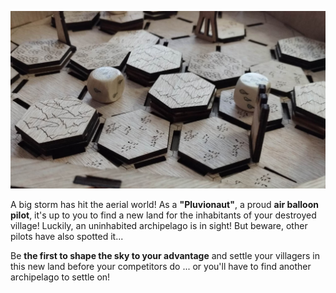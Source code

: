 ![Banner Prototype](/assets/images/home/banner.png)

A big storm has hit the aerial world! As a **"Pluvionaut"**, a proud **air balloon pilot**, it's up to you to find a new land for the inhabitants of your destroyed village! 
Luckily, an uninhabited archipelago is in sight! But beware, other pilots have also spotted it...

Be **the first to shape the sky to your advantage** and settle your villagers in this new land before your competitors do ... or you'll have to find another archipelago to settle on!
